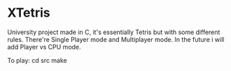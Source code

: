 # XTetris

University project made in C, it's essentially Tetris but with some different rules.
There're Single Player mode and Multiplayer mode. In the future i will add Player vs
CPU mode.

To play:
cd src
make
